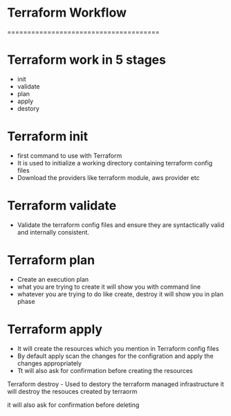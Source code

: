 # Terraform Workflow
======================================

# Terraform work in 5 stages 

- init   
- validate    
- plan    
- apply    
- destory 


# Terraform init

- first command to use with Terraform
- It is used to initialize a working directory containing terraform config files 
- Download the providers like terraform module, aws provider etc


# Terraform validate 

- Validate the terraform config files and ensure they are syntactically valid and internally consistent.


# Terraform plan

- Create an execution plan 
- what you are trying to create it will show you with command line 
- whatever you are trying to do like create, destroy it will show you in plan phase 


# Terraform apply

- It will create the resources which you mention in Terraform config files
- By default apply scan the changes for the configration and apply the changes appropriately 
- Tt will also ask for confirmation before creating the resources



Terraform destroy - 
Used to destory the terraform managed infrastructure
it will destroy the resouces created by terraorm 

it will also ask for confirmation before deleting 